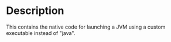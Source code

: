 # Description
This contains the native code for launching a JVM using a custom executable instead of "java".

